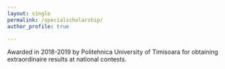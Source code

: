 ```yaml
---
layout: single
permalink: /specialscholarship/
author_profile: true

---
```


Awarded in 2018-2019 by Politehnica University of Timisoara for obtaining extraordinaire results at national contests.









